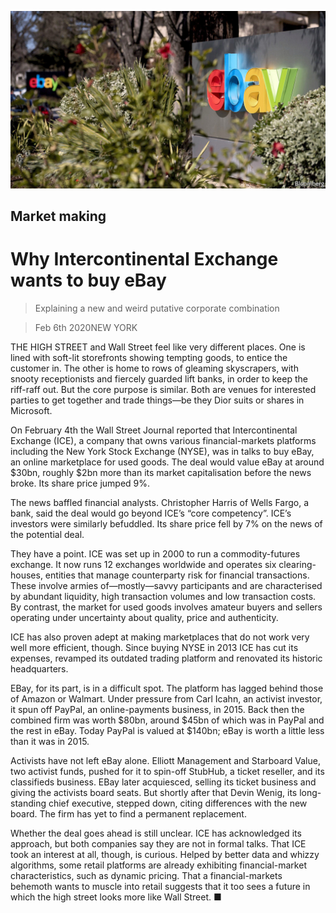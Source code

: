 ![](./images/20200208_FNP502.jpg)

## Market making

# Why Intercontinental Exchange wants to buy eBay

> Explaining a new and weird putative corporate combination

> Feb 6th 2020NEW YORK

THE HIGH STREET and Wall Street feel like very different places. One is lined with soft-lit storefronts showing tempting goods, to entice the customer in. The other is home to rows of gleaming skyscrapers, with snooty receptionists and fiercely guarded lift banks, in order to keep the riff-raff out. But the core purpose is similar. Both are venues for interested parties to get together and trade things—be they Dior suits or shares in Microsoft.

On February 4th the Wall Street Journal reported that Intercontinental Exchange (ICE), a company that owns various financial-markets platforms including the New York Stock Exchange (NYSE), was in talks to buy eBay, an online marketplace for used goods. The deal would value eBay at around $30bn, roughly $2bn more than its market capitalisation before the news broke. Its share price jumped 9%.

The news baffled financial analysts. Christopher Harris of Wells Fargo, a bank, said the deal would go beyond ICE’s “core competency”. ICE’s investors were similarly befuddled. Its share price fell by 7% on the news of the potential deal.

They have a point. ICE was set up in 2000 to run a commodity-futures exchange. It now runs 12 exchanges worldwide and operates six clearing-houses, entities that manage counterparty risk for financial transactions. These involve armies of—mostly—savvy participants and are characterised by abundant liquidity, high transaction volumes and low transaction costs. By contrast, the market for used goods involves amateur buyers and sellers operating under uncertainty about quality, price and authenticity.

ICE has also proven adept at making marketplaces that do not work very well more efficient, though. Since buying NYSE in 2013 ICE has cut its expenses, revamped its outdated trading platform and renovated its historic headquarters.

EBay, for its part, is in a difficult spot. The platform has lagged behind those of Amazon or Walmart. Under pressure from Carl Icahn, an activist investor, it spun off PayPal, an online-payments business, in 2015. Back then the combined firm was worth $80bn, around $45bn of which was in PayPal and the rest in eBay. Today PayPal is valued at $140bn; eBay is worth a little less than it was in 2015.

Activists have not left eBay alone. Elliott Management and Starboard Value, two activist funds, pushed for it to spin-off StubHub, a ticket reseller, and its classifieds business. EBay later acquiesced, selling its ticket business and giving the activists board seats. But shortly after that Devin Wenig, its long-standing chief executive, stepped down, citing differences with the new board. The firm has yet to find a permanent replacement.

Whether the deal goes ahead is still unclear. ICE has acknowledged its approach, but both companies say they are not in formal talks. That ICE took an interest at all, though, is curious. Helped by better data and whizzy algorithms, some retail platforms are already exhibiting financial-market characteristics, such as dynamic pricing. That a financial-markets behemoth wants to muscle into retail suggests that it too sees a future in which the high street looks more like Wall Street. ■